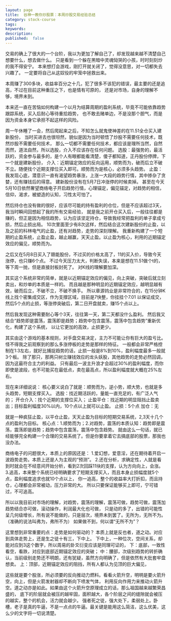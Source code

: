 ```yaml
---
layout: page
title:  谷神一教你炒股票：本周炒股交易经验总结
category: stock-course
tags:
keywords:
description:  
published:  false
---
```



交易的确上了很大的一个台阶，我以为更加了解自己了，却发现越来越不清楚自己想要什么，想去做什么。
只是看到一个躲在黑暗中灵魂恸哭的小孩，时时刻刻炒的我不得安宁。
本来想打会游戏，刚打开就关闭了，觉得没意思，对一切都失去兴趣了。
一定要将自己从这奴役的牢笼中拯救出来。

本周赚了300多块，收益率百分之十几，犯了很多不该犯的错误，最主要的还是追高，不过在目前这种重压之下，也是情有可原的，
还是对市场，自身的理解不够，境界未到。

本来还一直在苦恼如何构建一个以月为结算周期的盈利系统，毕竟不可能依靠趋势跟踪系统，买入后耐心等待重拾趋势，
也不敢去赌单边，不是没那个胆气，而是因为资金本身它承担不起这样的风险。

周一午休睡了一会，然后爬起来之后，不知怎么就鬼使神差的在11.51全仓买入建新股份，
当时买进去也很坦然，貌似是因为当时顿悟了炒股不需要任何技术，既然炒股不需要任何技术，
那么一切都不需要任何技术，都应该是理所当然，自然而然，道法自然，所以选股，介入不应该存在任何问题。
选股：最强势的，最活跃的，资金参与最多的，是个人有眼都能看清楚，傻子都知道，正丹股份停牌，下一个就是建新股份，
介入：近期锚定效应的反向运用，顺势而为，破而后立不破不立。随便找个近期支撑位买入即可。顺势而为是核心，必须多头趋势。
止盈：我发现心底，潜意识一直有渴望趋势暴涨，上涨一大段的趋势行情，其中掺杂了贪婪，还有赚钱后的得意。
建新股份没有在5月7日冲涨停的时候卖掉。
甚至在今天5月10日依然奢望商络电子开启趋势行情，心理锚定，偏见锚定，对趋势的相信，信仰，渴求，被塑造的认知，习性太可怕了。

然后持仓也没有做的很好，应该尽可能的持有盈利的仓位，但是不应该超过3天，我当时瞬间回想起了我的所有交易经验，
就是我之前开仓买入后，一般往往都是赚的，但正是因为相信趋势，认为应该坚定持仓，导致我经常把盈利的单子拿成亏损，然后止损出局。
10次里面至少有8次这样，然后结合这次建新股份的止盈，以及之前的科林电气的止盈，还有对趋势，走势的深刻理解。
我重新构建了一个短期的止盈系统，止盈止盈，越止越赢，天天止盈。以止盈为核心，利用的近期锚定效应的偏见，顺势而为。

之后又在5月8日买入了赣能股份，不过买的价格太高了，11的买入价，导致今天涨停，也只赚6个点。
不过今天压力太大，判断失误，本来是想在11.51做个t的，等下周一抛，但是直接封板封死了。
对K线的理解要加深。

其实这个系统非常的简单，就是以近期锚定效应的偏见，向上突破，突破后就立刻卖出，和炒单的本质是一样的。
而且越是那种明显的近期锚定效应，越明显越有效，破而后立，不破不立，不破不换手。
所以章源钨业是非常符合的，在15分钟K线上找个密集成交区，作为支撑区域，目前是7快整，你挂挂个7.01
以保证成交，然后5个点的止损，等涨停突破后，第二日开盘就卖，赚15个点以上。

然后我发现这种需要耐心等个3天，往往第一天，第二天都没什么盈利。
然后我又结合“趋势即是震荡，震荡即是趋势；趋势中包含震荡，震荡中包含趋势”重新优化，构建了这个系统，
以让它更加的高效，止损更少。

其实由这个游戏的基本规则，对手盘交易决定，主力不可能让你有巨大的盈亏比。怪不得我之前观察到的那么多涨停板的走势是那样的特征。
一般都会非常严格控制在1:3左右，就好比捕捉趋势的话，止损一般是8%到10%，盈利幅度最多一般就3个板。
除了那只，那两只树立赚钱效应的龙头妖股，其他趋势的走势必然回调，因为这最符合主力的利益。
只有最后一波主升浪才会超过30%的盈利幅度，而你即使是波段，也不可能买在最低点，卖在最高点，所以盈利幅度就大概在25%左右。

现在来详细说说：
核心要义说白了就是：顺势而为，逆小势，顺大势，也就是多头趋势，短期支撑买入。
选股：找近期活跃的，量能一直充足的，有广泛人气的；
开仓介入：找个近期的支撑位买入；
止盈平仓：找近期的明显阻挡止盈卖出；目标盈利幅度30%以内，10个点以上就可以止盈。
止损：5个点
加仓：无

就是一种疯狂止盈，以平仓止盈，天天止盈为目标的短期交易系统，2,3天十几个点的盈利为目标。
核心点：1.顺势而为；2.对趋势，震荡的本质认知：趋势即是震荡，震荡即是趋势；趋势中包含震荡，震荡中包含趋势。
就由这么一句话，就已经能够完全构建一个合理的交易系统了。但是你要拿着它去搞底部的股票，那我也没办法。

商络电子的问题很大，本质上的原因还是：
1.爱幻想，爱意淫，还在期待着开启一波趋势走势。本质上还是人为主观的“预测”。
2.还在分析，求确定性，人就是看到时就会在不经意间开始分析，看到2次回踩11块的支撑，认为方向向上，会涨。
3.追高，本来整个系统已经明确要求了短期支撑买入，而且本身止损幅度就5个点，盈利幅度追求也就10个点以上，
你一追高，整个的收益率大打折扣，而且持仓，心理都会非常被动，压力非常的大。
所以只要保证能够买上即可，宁可错过，不可追高。

所以以我目前对市场的理解，对趋势，震荡的理解，震荡可做，趋势可做，震荡加趋势结合亦可做，滚动操作，利润最大化也可做，
只是动的多了，出错的可能性呈几何级增长，所有说不能做的，只是层次，境界未到罢了。无所为，无所不为。（准确的说法叫弗为，弗所不为）
如果做不到，何以谓“无所不为”？

这里想到非常重要的点：走势是如何驱动的？
本质上就是反也者，道之动。对应到具体走势上，还是生之徒十有三，下中上。
下中上，一种位次，空间关系，却能对应到3这个数字，所以周易的卦爻衍变应该是同理可证的，
下：底部，一致性看空，看跌，对应到底部近期锚定效应的突破；
中：腰部，次级别趋势的转折确认，当前级别走势还不明朗，还有犹疑，虽然方向明确了，但是依然有大批套牢盘想卖。
上：顶部，近期锚定效应的阻挡，所有人都认为见顶的巨大偏见，

这些就是要个股涨，所必须要的反向推动力燃料。看看火箭升空，明明是要火箭升空，向上，但是火箭发射器却不断向下喷发气体，
利用反向作用力来推动火箭升空。道之动亦是如此。如果由这个火箭升空原理成立的话，那么祖国越来越繁荣昌盛的，
底下的阶层就会被压的越牢固，面积越大，各个阶层之间的缝隙就会被压的越实，整个的机会，活力就会越少。
强者死之徒，强大处下，柔弱处上。卧槽，老子是真的牛逼，不是一点点的牛逼。最关键是能用这么简洁，这么优美，这么少的文字将一切说清楚。




























